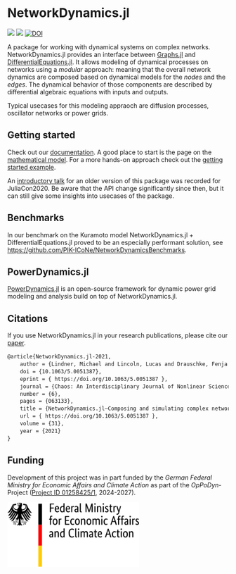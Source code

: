 # NetworkDynamics.jl

[![](https://img.shields.io/badge/docs-dev-blue.svg)](https://juliadynamics.github.io/NetworkDynamics.jl/dev/)
[![](https://img.shields.io/badge/docs-stable-blue.svg)](https://juliadynamics.github.io/NetworkDynamics.jl/stable)
[![DOI](https://zenodo.org/badge/169404414.svg)](https://doi.org/10.5281/zenodo.4396192)

A package for working with dynamical systems on complex networks. NetworkDynamics.jl provides an interface between [Graphs.jl](https://github.com/JuliaGraphs/Graphs.jl) and [DifferentialEquations.jl](https://github.com/JuliaDiffEq/DifferentialEquations.jl).
It allows modeling of dynamical processes on networks using a *modular* approach: meaning that the overall network dynamics are composed based on dynamical models for the *nodes* and the *edges*.
The dynamical behavior of those components are described by differential algebraic equations with inputs and outputs.

Typical usecases for this modeling appraoch are diffusion processes, oscillator networks or power grids.

## Getting started

Check out our [documentation](https://juliadynamics.github.io/NetworkDynamics.jl/dev/).
A good place to start is the page on the [mathematical model](https://juliadynamics.github.io/NetworkDynamics.jl/dev/mathematical_model/). For a more hands-on approach check out the [getting started example](https://juliadynamics.github.io/NetworkDynamics.jl/dev/generated/getting_started_with_network_dynamics/).

An [introductory talk](https://www.youtube.com/watch?v=GrmnbDYr6mM) for an older version of this package was recorded for JuliaCon2020. Be aware that the API change significantly since then, but it can still give some insights into usecases of the package.

## Benchmarks

In our benchmark on the Kuramoto model NetworkDynamics.jl + DifferentialEquations.jl proved to be an especially performant solution, see https://github.com/PIK-ICoNe/NetworkDynamicsBenchmarks.

## PowerDynamics.jl

[PowerDynamics.jl](https://juliaenergy.github.io/PowerDynamics.jl/stable/) is an open-source framework for dynamic power grid modeling and analysis build on top of NetworkDynamics.jl.


## Citations

If you use NetworkDynamics.jl in your research publications, please cite our [paper](https://aip.scitation.org/doi/10.1063/5.0051387).

```latex
@article{NetworkDynamics.jl-2021,
	author = {Lindner, Michael and Lincoln, Lucas and Drauschke, Fenja and Koulen, Julia M. and Würfel, Hans and Plietzsch, Anton and Hellmann, Frank},
	doi = {10.1063/5.0051387},
	eprint = { https://doi.org/10.1063/5.0051387 },
	journal = {Chaos: An Interdisciplinary Journal of Nonlinear Science},
	number = {6},
	pages = {063133},
	title = {NetworkDynamics.jl—Composing and simulating complex networks in Julia},
	url = { https://doi.org/10.1063/5.0051387 },
	volume = {31},
	year = {2021}
}
```

## Funding
Development of this project was in part funded by the *German Federal Ministry for Economic Affairs and Climate Action* as part of the *OpPoDyn*-Project ([Project ID 01258425/1](https://www.enargus.de/pub/bscw.cgi/?op=enargus.eps2&q=%2201258425/1%22), 2024-2027).

<img src="docs/src/assets/bmwk_logo_en.svg" width="300"/>
